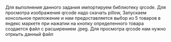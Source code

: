 Для выполнения данного задания импортируем библиотеку qrcode. Для просмотра изображения qrcode надо скачать pillow, <pip3 install pillow>
Запускаем консольное приложение и нам предоставляется выбор из 5 товаров в яндекс маркете
при нажатии на кнопку определенного товара создается файл c расширением .jpeg.
Для просмотра qrcode нам нужно отркыть данный файл
